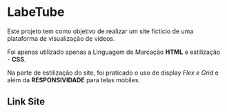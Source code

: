 # LabeTube

Este projeto tem como objetivo de realizar um site fictício de uma plataforma de visualização de vídeos.

Foi apenas utilizado apenas a Linguagem de Marcação **HTML** e estilização - **CSS**.

Na parte de estilização do site, foi praticado o uso de display *Flex e Grid* e além da **RESPONSIVIDADE** para telas mobiles.

## Link Site 